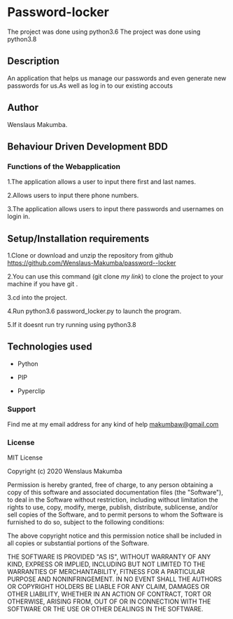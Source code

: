 # Password-locker
The project was done using python3.6
The project was done using python3.8

## Description
An application that helps us manage our passwords and even generate new passwords for us.As well as log in to our existing accouts


## Author
Wenslaus Makumba.
## Behaviour Driven Development BDD 
### Functions of the Webapplication
1.The application allows a user to input there first and last names.

2.Allows users to input there phone numbers.

3.The application allows users to input there passwords and usernames on login in.


## Setup/Installation requirements
1.Clone or download and unzip the repository from github
https://github.com/Wenslaus-Makumba/password--locker

2.You can use this command (git clone *my link*) to clone the project to your machine if you have git .

3.cd into the project.

4.Run python3.6 password_locker.py to launch the program.

5.If it doesnt run try running using python3.8

## Technologies used
* Python

* PIP

* Pyperclip

### Support 

Find me at my email address for any kind of help
makumbaw@gmail.com
### License
 
MIT License

Copyright (c) 2020 Wenslaus Makumba

Permission is hereby granted, free of charge, to any person obtaining a copy
of this software and associated documentation files (the "Software"), to deal
in the Software without restriction, including without limitation the rights
to use, copy, modify, merge, publish, distribute, sublicense, and/or sell
copies of the Software, and to permit persons to whom the Software is
furnished to do so, subject to the following conditions:

The above copyright notice and this permission notice shall be included in all
copies or substantial portions of the Software.

THE SOFTWARE IS PROVIDED "AS IS", WITHOUT WARRANTY OF ANY KIND, EXPRESS OR
IMPLIED, INCLUDING BUT NOT LIMITED TO THE WARRANTIES OF MERCHANTABILITY,
FITNESS FOR A PARTICULAR PURPOSE AND NONINFRINGEMENT. IN NO EVENT SHALL THE
AUTHORS OR COPYRIGHT HOLDERS BE LIABLE FOR ANY CLAIM, DAMAGES OR OTHER
LIABILITY, WHETHER IN AN ACTION OF CONTRACT, TORT OR OTHERWISE, ARISING FROM,
OUT OF OR IN CONNECTION WITH THE SOFTWARE OR THE USE OR OTHER DEALINGS IN THE
SOFTWARE.
